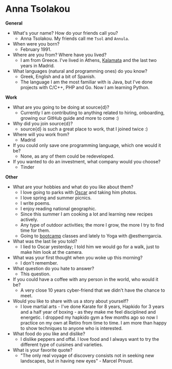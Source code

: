 # Anna Tsolakou

**General**
- What's your name? How do your friends call you? 
  - Anna Tsolakou. My friends call me ```Tsol``` and ```Annula```.
- When were you born?
  - February 1991.
- Where are you from? Where have you lived?
  - I am from Greece. I've lived in Athens, [Kalamata](http://i0.wp.com/urbanlife.gr/wp-content/uploads/2017/07/32-panorama-of-the-city-of-kalamata-peloponnese-3088-1.jpg) and the last two years in Madrid.
- What languages (natural and programming ones) do you know?
  - Greek, English and a bit of Spanish.
  - The language I am the most familiar with is Java, but I've done projects with C/C++, PHP and Go. Now I am learning Python. 

**Work**
- What are you going to be doing at source{d}?
  - Currently I am contributing to anything related to hiring, onboarding, growing our GitHub guide and more to come :) 
- Why did you join source{d}?
  - source{d} is such a great place to work, that I joined twice :) 
- Where will you work from?
  - Madrid
- If you could only save one programming language, which one would it be? 
  -  None, as any of them could be redeveloped.
- If you wanted to do an investment, what company would you choose?
  - Tinder

**Other**
- What are your hobbies and what do you like about them?
  - I love going to parks with [Oscar](https://scontent.fmad3-3.fna.fbcdn.net/v/t31.0-8/17991684_10207082549940561_7575983604869875980_o.jpg?_nc_cat=0&oh=dc262a860efa4475d69c6484c34b7c79&oe=5B2FD4E1) and taking him photos. 
  - I love spring and summer picnics. 
  - I write poems.
  - I enjoy reading national geographic.
  - Since this summer I am cooking a lot and learning new recipes actively. 
  - Any type of outdoor activities; the more I grow, the more I try to find time for them.
  - Going to [bootcamp](http://www.bootcampretiro.com/en/) classes and lately to Yoga with @estherrgarcia.
- What was the last lie you told?
  - I lied to Oscar yesterday; I told him we would go for a walk, just to make him look at the camera. 
- What was your first thought when you woke up this morning?
  - I don't remember.
- What question do you hate to answer?
  - This question.
- If you could have a coffee with any person in the world, who would it be?
  - A very close 10 years cyber-friend that we didn't have the chance to meet.
- Would you like to share with us a story about yourself?
  - I love martial arts - I've done Karate for 8 years, Hapkido for 3 years and a half year of boxing - as they make me feel disciplined and energetic. I dropped my hapkido gym a few months ago so now I practice on my own at Retiro from time to time. I am more than happy to show techniques to anyone who is interested. 
- What food do you like and dislike?
  - I dislike peppers and offal. I love food and I always want to try the different type of cuisines and varieties.
- What is your favorite quote?
  - "The only real voyage of discovery consists not in seeking new landscapes, but in having new eyes" - Marcel Proust.
